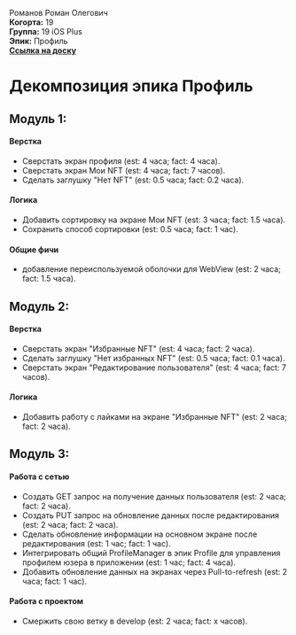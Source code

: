 Романов Роман Олегович\
<b>Когорта:</b> 19\
<b>Группа:</b> 19 iOS Plus\
<b>Эпик:</b> Профиль\
<b>[Ссылка на доску](https://github.com/users/volk-r/projects/1/views/1)</b>

# Декомпозиция эпика Профиль

## Модуль 1:
#### Верстка
- Сверстать экран профиля (est: 4 часа; fact: 4 часа).
- Сверстать экран Мои NFT (est: 4 часа; fact: 7 часов).
- Сделать заглушку "Нет NFT" (est: 0.5 часа; fact: 0.2 часа).
#### Логика
- Добавить сортировку на экране Мои NFT (est: 3 часа; fact: 1.5 часа).
- Сохранить способ сортировки (est: 0.5 часа; fact: 1 час).
#### Общие фичи
- добавление переиспользуемой оболочки для WebView (est: 2 часа; fact: 1.5 часa).


## Модуль 2:
#### Верстка
- Сверстать экран "Избранные NFT" (est: 4 часа; fact: 2 часа).
- Сделать заглушку "Нет избранных NFT" (est: 0.5 часа; fact: 0.1 часа).
- Сверстать экран "Редактирование пользователя" (est: 4 часа; fact: 7 часов).
#### Логика
- Добавить работу с лайками на экранe "Избранные NFT" (est: 2 часа; fact: 2 часа).

## Модуль 3:
#### Работа с сетью
- Создать GET запрос на получение данных пользователя (est: 2 часа; fact: 2 часа).
- Создать PUT запрос на обновление данных после редактирования (est: 2 часа; fact: 2 часа).
- Сделать обновление информации на основном экране после редактирования (est: 1 час; fact: 1 час).
- Интегрировать общий ProfileManager в эпик Profile для управления профилем юзера в приложении (est: 1 час; fact: 4 часа).
- Добавить обновление данных на экранах через Pull-to-refresh (est: 2 часа; fact: 1 час).

#### Работа с проектом
- Смержить свою ветку в develop (est: 2 часа; fact: x часов).
